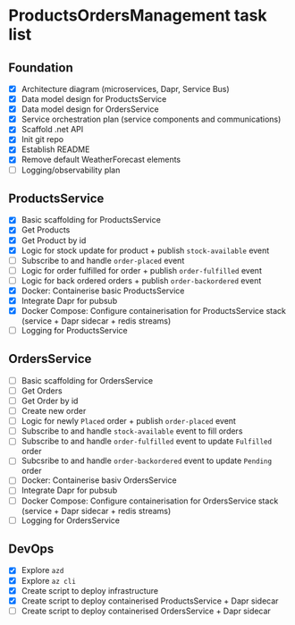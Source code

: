 # ProductsOrdersManagement task list

## Foundation
- [x] Architecture diagram (microservices, Dapr, Service Bus)
- [x] Data model design for ProductsService
- [x] Data model design for OrdersService
- [x] Service orchestration plan (service components and communications)
- [x] Scaffold .net API
- [x] Init git repo
- [x] Establish README
- [x] Remove default WeatherForecast elements
- [ ] Logging/observability plan

## ProductsService
- [x] Basic scaffolding for ProductsService
- [x] Get Products
- [x] Get Product by id
- [x] Logic for stock update for product + publish `stock-available` event
- [ ] Subscribe to and handle `order-placed` event
- [ ] Logic for order fulfilled for order + publish `order-fulfilled` event
- [ ] Logic for back ordered orders + publish `order-backordered` event
- [x] Docker: Containerise basic ProductsService
- [x] Integrate Dapr for pubsub
- [x] Docker Compose: Configure containerisation for ProductsService stack (service + Dapr sidecar + redis streams)
- [ ] Logging for ProductsService

## OrdersService
- [ ] Basic scaffolding for OrdersService
- [ ] Get Orders
- [ ] Get Order by id
- [ ] Create new order
- [ ] Logic for newly `Placed` order + publish `order-placed` event
- [ ] Subscribe to and handle `stock-available` event to fill orders
- [ ] Subscribe to and handle `order-fulfilled` event to update `Fulfilled` order
- [ ] Subcsribe to and handle `order-backordered` event to update `Pending` order
- [ ] Docker: Containerise basiv OrdersService
- [ ] Integrate Dapr for pubsub
- [ ] Docker Compose: Configure containerisation for OrdersService stack (service + Dapr sidecar + redis streams)
- [ ] Logging for OrdersService

## DevOps
- [x] Explore `azd`
- [x] Explore `az cli`
- [x] Create script to deploy infrastructure
- [x] Create script to deploy containerised ProductsService + Dapr sidecar
- [ ] Create script to deploy containerised OrdersService + Dapr sidecar